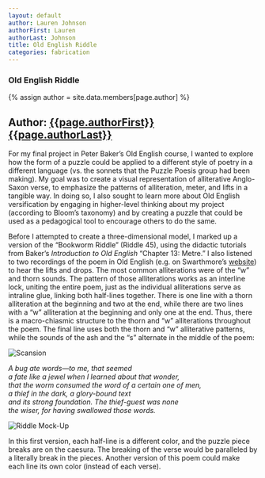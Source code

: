 ```yaml
---
layout: default
author: Lauren Johnson
authorFirst: Lauren
authorLast: Johnson
title: Old English Riddle
categories: fabrication
---
```

### Old English Riddle
<!--{{page.title}} also works-->

{% assign author = site.data.members[page.author] %}

<h2>
Author: <a href="./../../../../people/{{page.authorLast | downcase}}-{{page.authorFirst | downcase}}.html">{{page.authorFirst}} {{page.authorLast}}</a>
</h2>

For my final project in Peter Baker’s Old English course, I wanted to explore how the form of a puzzle could be applied to a different style of poetry in a different language (vs. the sonnets that the Puzzle Poesis group had been making). My goal was to create a visual representation of alliterative Anglo-Saxon verse, to emphasize the patterns of alliteration, meter, and lifts in a tangible way. In doing so, I also sought to learn more about Old English versification by engaging in higher-level thinking about my project (according to Bloom’s taxonomy) and by creating a puzzle that could be used as a pedagogical tool to encourage others to do the same. 

Before I attempted to create a three-dimensional model, I marked up a version of the “Bookworm Riddle” (Riddle 45), using the didactic tutorials from Baker’s _Introduction to Old English_ “Chapter 13: Metre.” I also listened to two recordings of the poem in Old English (e.g. on Swarthmore’s [website](http://www.swarthmore.edu/Humanities/english/oldenglish/45.html#audio)) to hear the lifts and drops. The most common alliterations were of the “w” and thorn sounds. The pattern of those alliterations works as an interline lock, uniting the entire poem, just as the individual alliterations serve as intraline glue, linking both half-lines together. There is one line with a thorn alliteration at the beginning and two at the end, while there are two lines with a “w” alliteration at the beginning and only one at the end. Thus, there is a macro-chiasmic structure to the thorn and “w” alliterations throughout the poem. The final line uses both the thorn and “w” alliterative patterns, while the sounds of the ash and the “s” alternate in the middle of the poem:

![Scansion](../../../../images/OE-scansion.jpg)

*A bug ate words—to me, that seemed*  
*a fate like a jewel  when I learned about that wonder,*  
*that the worm consumed the word of a certain one of men,*  
*a thief in the dark, a glory-bound text*  
*and its strong foundation. The thief-guest was none*  
*the wiser, for having swallowed those words.*

![Riddle Mock-Up](../../../../images/OEpoem-LJohnson.jpg)

In this first version, each half-line is a different color, and the puzzle piece breaks are on the caesura. The breaking of the verse would be paralleled by a literally break in the pieces. Another version of this poem could make each line its own color (instead of each verse). 

<!--Is that really the way to write out the relative link!-->